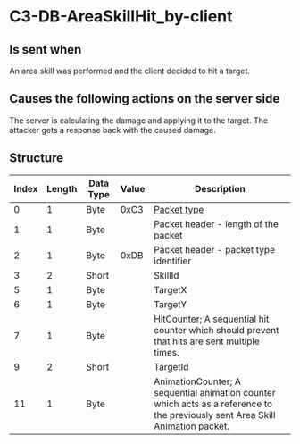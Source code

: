 # C3-DB-AreaSkillHit_by-client

## Is sent when

An area skill was performed and the client decided to hit a target.

## Causes the following actions on the server side

The server is calculating the damage and applying it to the target. The attacker gets a response back with the caused damage.

## Structure

| Index | Length | Data Type | Value | Description |
|-------|--------|-----------|-------|-------------|
| 0 | 1 |   Byte   | 0xC3  | [Packet type](PacketTypes.md) |
| 1 | 1 |    Byte   |      | Packet header - length of the packet |
| 2 | 1 |    Byte   | 0xDB  | Packet header - packet type identifier |
| 3 | 2 | Short |  | SkillId |
| 5 | 1 | Byte |  | TargetX |
| 6 | 1 | Byte |  | TargetY |
| 7 | 1 | Byte |  | HitCounter; A sequential hit counter which should prevent that hits are sent multiple times. |
| 9 | 2 | Short |  | TargetId |
| 11 | 1 | Byte |  | AnimationCounter; A sequential animation counter which acts as a reference to the previously sent Area Skill Animation packet. |